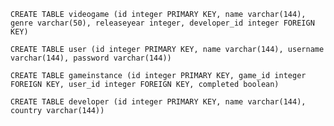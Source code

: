 `CREATE TABLE videogame (id integer PRIMARY KEY, name varchar(144), genre varchar(50), releaseyear integer, developer_id integer FOREIGN KEY)`

`CREATE TABLE user (id integer PRIMARY KEY, name varchar(144), username varchar(144), password varchar(144))`

`CREATE TABLE gameinstance (id integer PRIMARY KEY, game_id integer FOREIGN KEY, user_id integer FOREIGN KEY, completed boolean)`

`CREATE TABLE developer (id integer PRIMARY KEY, name varchar(144), country varchar(144))`
